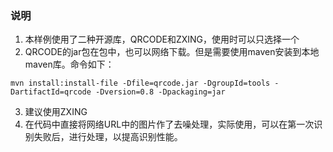 ### 说明
1. 本样例使用了二种开源库，QRCODE和ZXING，使用时可以只选择一个
2. QRCODE的jar包在包中，也可以网络下载。但是需要使用maven安装到本地maven库。命令如下：

```
mvn install:install-file -Dfile=qrcode.jar -DgroupId=tools -DartifactId=qrcode -Dversion=0.8 -Dpackaging=jar
```

3. 建议使用ZXING
4. 在代码中直接将网络URL中的图片作了去噪处理，实际使用，可以在第一次识别失败后，进行处理，以提高识别性能。
